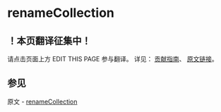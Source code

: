 # renameCollection

## ！本页翻译征集中！

请点击页面上方 EDIT THIS PAGE 参与翻译。
详见：
[贡献指南]( https://github.com/JinMuInfo/MongoDB-Manual-zh/blob/master/CONTRIBUTING.md )、
[原文链接](  https://docs.mongodb.com/manual/reference/command/renameCollection/  )。

## 参见

原文 - [renameCollection]( https://docs.mongodb.com/manual/reference/command/renameCollection/ )

